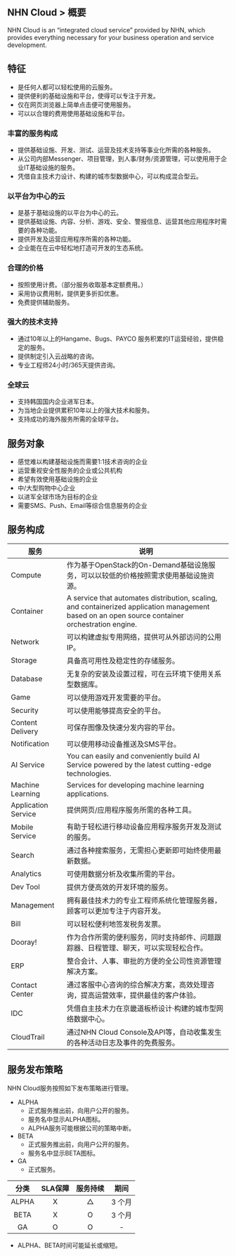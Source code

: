 ## NHN Cloud > 概要

NHN Cloud is an “integrated cloud service” provided by NHN, which provides everything necessary for your business operation and service development. 


## 特征

- 是任何人都可以轻松使用的云服务。
- 提供便利的基础设施和平台，使得可以专注于开发。
- 仅在网页浏览器上简单点击便可使用服务。
- 可以以合理的费用使用基础设施和平台。

### 丰富的服务构成

- 提供基础设施、开发、测试、运营及技术支持等事业化所需的各种服务。
- 从公司内部Messenger、项目管理，到人事/财务/资源管理，可以使用用于企业IT基础设施的服务。
- 凭借自主技术力设计、构建的城市型数据中心，可以构成混合型云。

### 以平台为中心的云

- 是基于基础设施的以平台为中心的云。
- 提供基础设施、内容、分析、游戏、安全、警报信息、运营其他应用程序时需要的各种功能。
- 提供开发及运营应用程序所需的各种功能。
- 企业能在在云中轻松地打造可开发的生态系统。

### 合理的价格

- 按照使用计费。（部分服务收取基本定额费用。）
- 采用协议费用制，提供更多折扣优惠。
- 免费提供辅助服务。

### 强大的技术支持

- 通过10年以上的Hangame、Bugs、PAYCO 服务积累的IT运营经验，提供稳定的服务。
- 提供制定引入云战略的咨询。
- 专业工程师24小时/365天提供咨询。

### 全球云
- 支持韩国国内企业进军日本。
- 为当地企业提供累积10年以上的强大技术和服务。
- 支持成功的海外服务所需的全球平台。

## 服务对象

- 感觉难以构建基础设施而需要1:1技术咨询的企业
- 运营重视安全性服务的企业或公共机构
- 希望有效使用基础设施的企业
- 中/大型购物中心企业
- 以进军全球市场为目标的企业
- 需要SMS、Push、Email等综合信息服务的企业

## 服务构成

| 服务 | 说明 |
| --- | --- |
| Compute | 作为基于OpenStack的On-Demand基础设施服务，可以以较低的价格按照需求使用基础设施资源。|
| Container | A service that automates distribution, scaling, and containerized application management based on an open source container orchestration engine. |
| Network | 可以构建虚拟专用网络，提供可从外部访问的公用IP。|
| Storage | 具备高可用性及稳定性的存储服务。|
| Database | 无复杂的安装及设置过程，可在云环境下使用关系型数据库。|
| Game | 可以使用游戏开发需要的平台。|
| Security | 可以使用能够提高安全的平台。|
| Content Delivery | 可保存图像及快速分发内容的平台。|
| Notification | 可以使用移动设备推送及SMS平台。|
| AI Service | You can easily and conveniently build AI Service powered by the latest cutting-edge technologies. |
| Machine Learning | Services for developing machine learning applications. |
| Application Service | 提供网页/应用程序服务所需的各种工具。|
| Mobile Service | 有助于轻松进行移动设备应用程序服务开发及测试的服务。|
| Search  | 通过各种搜索服务，无需担心更新即可始终使用最新数据。|
| Analytics | 可使用数据分析及收集所需的平台。|
| Dev Tool | 提供方便高效的开发环境的服务。|
| Management | 拥有最佳技术力的专业工程师系统化管理服务器，顾客可以更加专注于内容开发。|
| Bill | 可以轻松便利地签发税务发票。|
| Dooray!  | 作为合作所需的便利服务，同时支持邮件、问题跟踪器、日程管理、聊天，可以实现轻松合作。|
| ERP  | 整合会计、人事、审批的方便的全公司性资源管理解决方案。|
| Contact Center | 通过客服中心咨询的综合解决方案，高效处理咨询，提高运营效率，提供最佳的客户体验。|
| IDC  | 凭借自主技术力在京畿道板桥设计·构建的城市型网络数据中心。|
| CloudTrail  | 通过NHN Cloud Console及API等，自动收集发生的各种活动日志及事件的免费服务。|

## 服务发布策略

NHN Cloud服务按照如下发布策略进行管理。

- ALPHA
    - 正式服务推出前，向用户公开的服务。
    - 服务名中显示ALPHA图标。
    - ALPHA服务可能根据公司的策略中断。
- BETA
    - 正式服务推出前，向用户公开的服务。
    - 服务名中显示BETA图标。
- GA
    - 正式服务。


| 分类 | SLA保障 | 服务持续 | 期间 |
| :---: | :---: | :---: | :---: |
| ALPHA | X | △ | 3 个月 |
| BETA | X | O | 3 个月 |
| GA | O | O | - |

- ALPHA、BETA时间可能延长或缩短。

